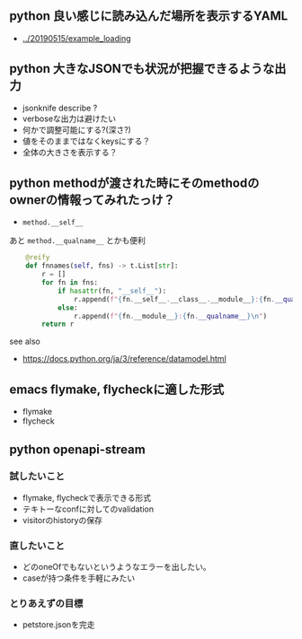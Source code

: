 ## python 良い感じに読み込んだ場所を表示するYAML

- [../20190515/example_loading](../20190515/example_loading)

## python 大きなJSONでも状況が把握できるような出力

- jsonknife describe ?
- verboseな出力は避けたい
- 何かで調整可能にする?(深さ?)
- 値をそのままではなくkeysにする？
- 全体の大きさを表示する？

## python methodが渡された時にそのmethodのownerの情報ってみれたっけ？

- `method.__self__`

あと `method.__qualname__` とかも便利

```python
    @reify
    def fnnames(self, fns) -> t.List[str]:
        r = []
        for fn in fns:
            if hasattr(fn, "__self__"):
                r.append(f"{fn.__self__.__class__.__module__}:{fn.__qualname__}\n")
            else:
                r.append(f"{fn.__module__}:{fn.__qualname__}\n")
        return r
```

see also

- https://docs.python.org/ja/3/reference/datamodel.html

## emacs flymake, flycheckに適した形式

- flymake
- flycheck

## python openapi-stream

### 試したいこと

- flymake, flycheckで表示できる形式
- テキトーなconfに対してのvalidation
- visitorのhistoryの保存

### 直したいこと

- どのoneOfでもないというようなエラーを出したい。
- caseが持つ条件を手軽にみたい

### とりあえずの目標

- petstore.jsonを完走

